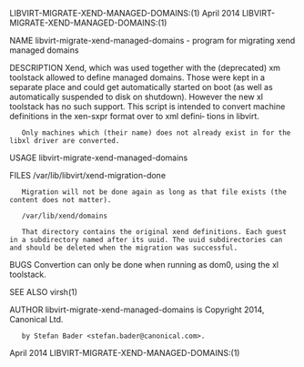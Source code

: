 LIBVIRT-MIGRATE-XEND-MANAGED-DOMAINS:(1)                                                        April 2014                                                       LIBVIRT-MIGRATE-XEND-MANAGED-DOMAINS:(1)

NAME
       libvirt-migrate-xend-managed-domains - program for migrating xend managed domains

DESCRIPTION
       Xend,  which  was  used together with the (deprecated) xm toolstack allowed to define managed domains. Those were kept in a separate place and could get automatically started on boot (as well as
       automatically suspended to disk on shutdown). However the new xl toolstack has no such support.  This script is intended to convert machine definitions in the xen-sxpr format over to xml defini‐
       tions in libvirt.

       Only machines which (their name) does not already exist in for the libxl driver are converted.

USAGE
       libvirt-migrate-xend-managed-domains

FILES
       /var/lib/libvirt/xend-migration-done

       Migration will not be done again as long as that file exists (the content does not matter).

       /var/lib/xend/domains

       That directory contains the original xend definitions. Each guest in a subdirectory named after its uuid. The uuid subdirectories can and should be deleted when the migration was successful.

BUGS
       Convertion can only be done when running as dom0, using the xl toolstack.

SEE ALSO
       virsh(1)

AUTHOR
       libvirt-migrate-xend-managed-domains is Copyright 2014, Canonical Ltd.

       by Stefan Bader <stefan.bader@canonical.com>.

April 2014                                                                                                                                                       LIBVIRT-MIGRATE-XEND-MANAGED-DOMAINS:(1)
